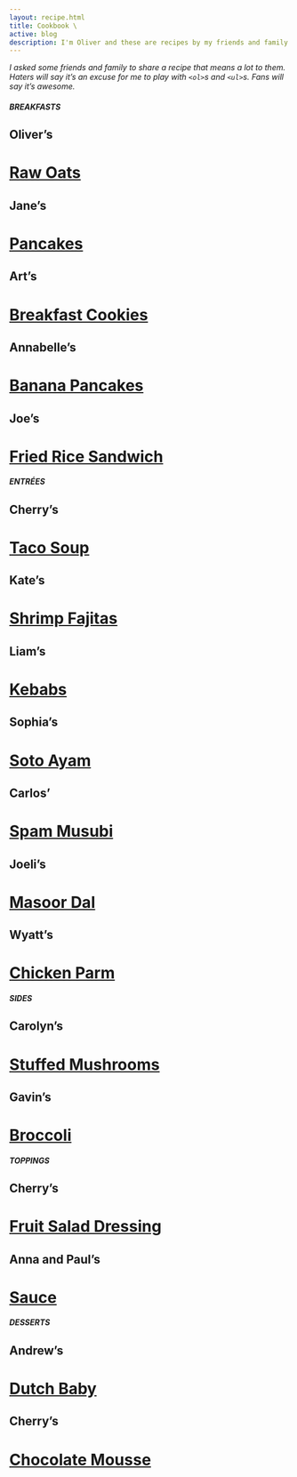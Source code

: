 ```yaml
---
layout: recipe.html
title: Cookbook \
active: blog
description: I'm Oliver and these are recipes by my friends and family :)
---
```


*I asked some friends and family to share a recipe that means a lot to them. Haters will say it’s an excuse for me to play with `<ol>`s and `<ul>`s. Fans will say it’s awesome.*

##### BREAKFASTS

## Oliver’s
# [Raw Oats](/cookbook/olivers-raw-oats/)

## Jane’s
# [Pancakes](/cookbook/janes-pancakes/)

## Art’s
# [Breakfast Cookies](/cookbook/arts-breakfast-cookies/)

## Annabelle’s
# [Banana Pancakes](/cookbook/annabelles-banana-pancakes/)

## Joe’s
# [Fried Rice Sandwich](/cookbook/joes-fried-rice-sandwich/)


##### ENTRÉES

## Cherry’s 
# [Taco Soup](/cookbook/cherrys-taco-soup/)

## Kate’s
# [Shrimp Fajitas](/cookbook/kates-shrimp-fajitas/)

## Liam’s
# [Kebabs](/cookbook/liams-kebabs/)

## Sophia’s
# [Soto Ayam](/cookbook/sophias-soto-ayam/)

## Carlos’
# [Spam Musubi](/cookbook/carlos-spam-musubi/)

## Joeli’s
# [Masoor Dal](/cookbook/joelis-masoor-dal/)

## Wyatt’s
# [Chicken Parm](/cookbook/wyatts-chicken-parm)


##### SIDES

## Carolyn’s
# [Stuffed Mushrooms](/cookbook/carolyns-stuffed-mushrooms/)

## Gavin’s
# [Broccoli](/cookbook/gavins-broccoli/)


##### TOPPINGS

## Cherry’s 
# [Fruit Salad Dressing](/cookbook/cherrys-fruit-salad-dressing/)

## Anna and Paul’s
# [Sauce](/cookbook/anna-and-pauls-sauce/)


##### DESSERTS

## Andrew’s
# [Dutch Baby](/cookbook/andrews-dutch-baby/)

## Cherry’s 
# [Chocolate Mousse](/cookbook/cherrys-chocolate-mousse/)